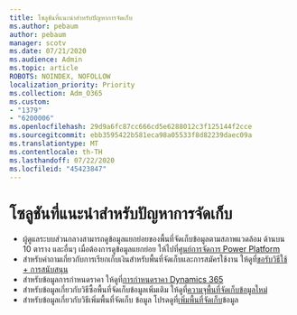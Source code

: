 ```yaml
---
title: โซลูชันที่แนะนําสําหรับปัญหาการจัดเก็บ
ms.author: pebaum
author: pebaum
manager: scotv
ms.date: 07/21/2020
ms.audience: Admin
ms.topic: article
ROBOTS: NOINDEX, NOFOLLOW
localization_priority: Priority
ms.collection: Adm_O365
ms.custom:
- "1379"
- "6200006"
ms.openlocfilehash: 29d9a6fc87cc666cd5e6288012c3f125144f2cce
ms.sourcegitcommit: ebb3595422b581eca98a05533f8d82239daec09a
ms.translationtype: MT
ms.contentlocale: th-TH
ms.lasthandoff: 07/22/2020
ms.locfileid: "45423847"
---
```

# <a name="recommended-solutions-for-storage-issues"></a>โซลูชันที่แนะนําสําหรับปัญหาการจัดเก็บ

- ผู้ดูแลระบบส่วนกลางสามารถดูข้อมูลแยกย่อยของพื้นที่จัดเก็บข้อมูลตามสภาพแวดล้อม ด้านบน 10 ตาราง และอื่นๆ เมื่อต้องการดูข้อมูลแยกย่อย ให้ไปที่[ศูนย์การจัดการ Power Platform](https://admin.powerplatform.microsoft.com/analytics/d365ce) 
- สําหรับคําถามเกี่ยวกับการเรียกเก็บเงินสําหรับพื้นที่จัดเก็บและการสมัครใช้งาน ให้ดูที่[ขอรับวิธีใช้ + การสนับสนุน](https://docs.microsoft.com/dynamics365/customer-engagement/admin/contact-information-microsoft-dynamics-365-online-billing-support)
- สําหรับข้อมูลการกําหนดราคา ให้ดูที่[การกําหนดราคา Dynamics 365](https://dynamics.microsoft.com/pricing/)
- สําหรับข้อมูลเกี่ยวกับวิธีซื้อพื้นที่จัดเก็บข้อมูลเพิ่มเติม ให้ดูที่[ความจุพื้นที่จัดเก็บข้อมูลใหม่](https://go.microsoft.com/fwlink/p/?linkid=2010782)
- สําหรับข้อมูลเกี่ยวกับวิธีเพิ่มพื้นที่จัดเก็บ ข้อมูล โปรดดูที่[เพิ่มพื้นที่จัดเก็บ](https://go.microsoft.com/fwlink/p/?linkid=2011105)ข้อมูล